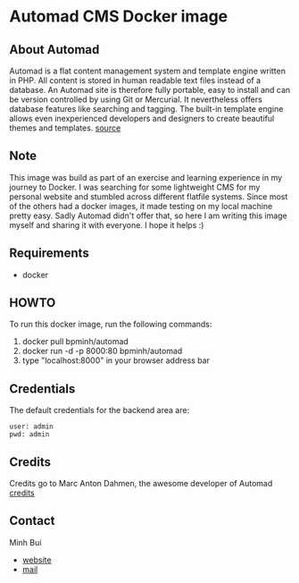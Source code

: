 # Automad CMS Docker image

## About Automad
Automad is a flat content management system and template engine written in PHP. All content is stored in human readable text files instead of a database. An Automad site is therefore fully portable, easy to install and can be version controlled by using Git or Mercurial. It nevertheless offers database features like searching and tagging. The built-in template engine allows even inexperienced developers and designers to create beautiful themes and templates.
[source](https://automad.org/)


## Note
This image was build as part of an exercise and learning experience in my journey to Docker. 
I was searching for some lightweight CMS for my personal website and stumbled across different flatfile systems. Since most of the others had a docker images, it made testing on my local machine pretty easy. Sadly Automad didn't offer that, so here I am writing this image myself and sharing it with everyone. I hope it helps :)

## Requirements
- docker

## HOWTO
To run this docker image, run the following commands:

1. docker pull bpminh/automad
2. docker run -d -p 8000:80 bpminh/automad
3. type "localhost:8000" in your browser address bar

## Credentials
The default credentials for the backend area are:
```
user: admin
pwd: admin
```

## Credits
Credits go to Marc Anton Dahmen, the awesome developer of Automad
[credits](https://marcdahmen.de/)


## Contact
Minh Bui
- [website](http://codingeering.com)
- [mail](mibuphu@gmail.com)